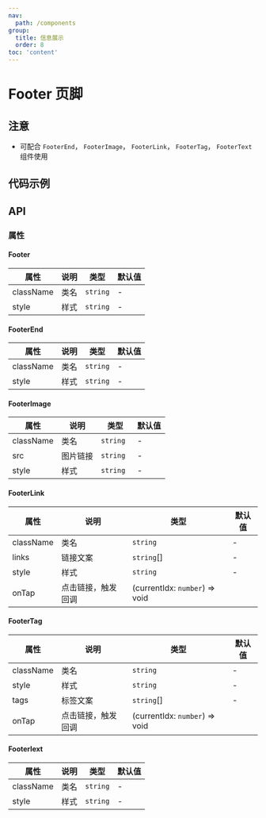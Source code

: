 ```yaml
---
nav:
  path: /components
group:
  title: 信息展示
  order: 8
toc: 'content'
---
```

# Footer 页脚

## 注意
- 可配合 `FooterEnd`， `FooterImage`， `FooterLink`， `FooterTag`， `FooterText` 组件使用

## 代码示例

<code src='../../demo/pages/Footer'></code>

## API
### 属性
#### Footer
| 属性 | 说明 | 类型 | 默认值 |
| -----|-----|-----|-----|
| className | 类名| `string` | - |
| style | 样式 | `string` | - |

#### FooterEnd
| 属性 | 说明 | 类型 | 默认值 |
| -----|-----|-----|-----|
| className | 类名| `string` | - |
| style | 样式 | `string` | - |

#### FooterImage
| 属性 | 说明 | 类型 | 默认值 |
| -----|-----|-----|-----|
| className | 类名| `string` | - |
| src | 图片链接 | `string ` | - | 
| style | 样式 | `string` | - |


#### FooterLink
| 属性 | 说明 | 类型 | 默认值 |
| -----|-----|-----|-----|
| className | 类名 | `string` | - |
| links | 链接文案 | `string`[] | - | 
| style | 样式 | `string` | - |
| onTap | 点击链接，触发回调 | (currentIdx: `number`) => void |


#### FooterTag
| 属性 | 说明 | 类型 | 默认值 |
| -----|-----|-----|-----|
| className | 类名 | `string` | - |
| style | 样式 | `string` | - |
| tags | 标签文案 | `string`[] | - | 
| onTap | 点击链接，触发回调 | (currentIdx: `number`) => void |

#### FooterIext
| 属性 | 说明 | 类型 | 默认值 |
| -----|-----|-----|-----|
| className | 类名| `string` | - |
| style | 样式 | `string` | - |

